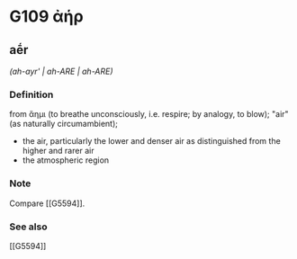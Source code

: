 # G109 ἀήρ

## aḗr

_(ah-ayr' | ah-ARE | ah-ARE)_

### Definition

from ἄημι (to breathe unconsciously, i.e. respire; by analogy, to blow); "air" (as naturally circumambient); 

- the air, particularly the lower and denser air as distinguished from the higher and rarer air
- the atmospheric region

### Note

Compare [[G5594]].

### See also

[[G5594]]

